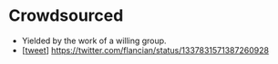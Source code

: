 # Crowdsourced

- Yielded by the work of a willing group.
- [[tweet]] https://twitter.com/flancian/status/1337831571387260928


[//begin]: # "Autogenerated link references for markdown compatibility"
[tweet]: tweet "Tweet"
[//end]: # "Autogenerated link references"